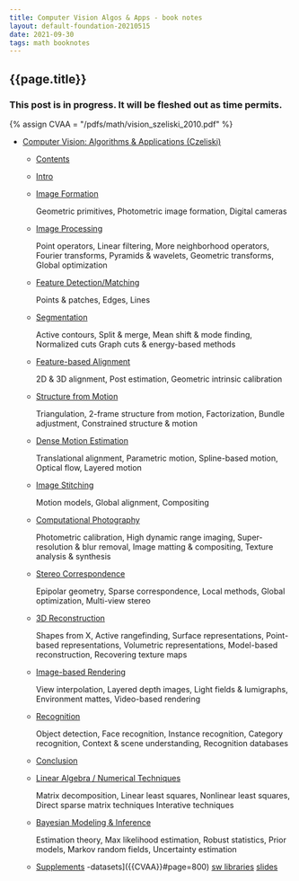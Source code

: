```yaml
---
title: Computer Vision Algos & Apps - book notes
layout: default-foundation-20210515
date: 2021-09-30
tags: math booknotes
---
```


<h2>{{page.title}}</h2>

<div class="callout">
	<h3>
		This post is in progress. It will be fleshed out as time permits.
	</h3>
</div>

{% assign CVAA = "/pdfs/math/vision_szeliski_2010.pdf" %}

- [Computer Vision: Algorithms & Applications (Czeliski)]({{CVAA}}#page=1)

	- [Contents]({{CVAA}}#page=12)
	- [Intro]({{CVAA}}#page=22)
	- [Image Formation]({{CVAA}}#page=50)

		Geometric primitives, 
		Photometric image formation,
		Digital cameras

	- [Image Processing]({{CVAA}}#page=120)

		Point operators,
		Linear filtering,
		More neighborhood operators,
		Fourier transforms,
		Pyramids & wavelets,
		Geometric transforms,
		Global optimization


	- [Feature Detection/Matching]({{CVAA}}#page=226)

		Points & patches,
		Edges,
		Lines


	- [Segmentation]({{CVAA}}#page=288)

		Active contours,
		Split & merge,
		Mean shift & mode finding,
		Normalized cuts
		Graph cuts & energy-based methods

	- [Feature-based Alignment]({{CVAA}}#page=330)

		2D & 3D alignment,
		Post estimation,
		Geometric intrinsic calibration

	- [Structure from Motion]({{CVAA}}#page=364)

		Triangulation,
		2-frame structure from motion,
		Factorization,
		Bundle adjustment,
		Constrained structure & motion

	- [Dense Motion Estimation]({{CVAA}}#page=402)

		Translational alignment,
		Parametric motion,
		Spline-based motion,
		Optical flow,
		Layered motion

	- [Image Stitching]({{CVAA}}#page=448)

		Motion models,
		Global alignment,
		Compositing

	- [Computational Photography]({{CVAA}}#page=488)

		Photometric calibration,
		High dynamic range imaging,
		Super-resolution & blur removal,
		Image matting & compositing,
		Texture analysis & synthesis

	- [Stereo Correspondence]({{CVAA}}#page=554)

		Epipolar geometry,
		Sparse correspondence,
		Local methods,
		Global optimization,
		Multi-view stereo

	- [3D Reconstruction]({{CVAA}}#page=598)

		Shapes from X,
		Active rangefinding,
		Surface representations,
		Point-based representations,
		Volumetric representations,
		Model-based reconstruction,
		Recovering texture maps

	- [Image-based Rendering]({{CVAA}}#page=640)

		View interpolation,
		Layered depth images,
		Light fields & lumigraphs,
		Environment mattes,
		Video-based rendering

	- [Recognition]({{CVAA}}#page=676)

		Object detection,
		Face recognition,
		Instance recognition,
		Category recognition,
		Context & scene understanding,
		Recognition databases

	- [Conclusion]({{CVAA}}#page=752)

	- [Linear Algebra / Numerical Techniques]({{CVAA}}#page=756)

		Matrix decomposition,
		Linear least squares,
		Nonlinear least squares,
		Direct sparse matrix techniques
		Interative techniques

	- [Bayesian Modeling & Inference]({{CVAA}}#page=776)

		Estimation theory,
		Max likelihood estimation,
		Robust statistics,
		Prior models,
		Markov random fields,
		Uncertainty estimation

	- [Supplements]({{CVAA}}#page=798)
		-datasets]({{CVAA}}#page=800) 
		[sw libraries]({{CVAA}}#page=804)
		[slides]({{CVAA}}#page=806)
